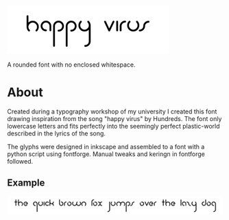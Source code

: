 ![the words "happy virus" typeset in the happy virus font](banner.svg)

A rounded font with no enclosed whitespace.

# About
Created during a typography workshop of my university I created this font drawing inspiration from the song "happy virus" by Hundreds.
The font only lowercase letters and fits perfectly into the seemingly perfect plastic-world described in the lyrics of the song.

The glyphs were designed in inkscape and assembled to a font with a python script using fontforge. Manual tweaks and keringn in fontforge followed.  

## Example

![the phrase "the quick brown fox jumps over the lazy dog" typeset in the happy virus font](brown_fox.svg)
